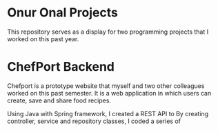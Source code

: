 # Onur Onal Projects
This repository serves as a display for two programming projects that I worked on this past year.

# ChefPort Backend
Chefport is a prototype website that myself and two other colleagues worked on this past semester.
It is a web application in which users can create, save and share food recipes.

Using Java with Spring framework, I created a REST API to 
By creating controller, service and repository classes, I coded a series of 


